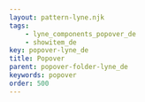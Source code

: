 ```yaml
---
layout: pattern-lyne.njk
tags: 
    - lyne_components_popover_de
    - showitem_de
key: popover-lyne_de
title: Popover
parent: popover-folder-lyne_de
keywords: popover
order: 500
---
```

